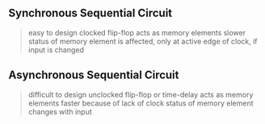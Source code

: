 ## Synchronous Sequential Circuit
   > easy to design
   > clocked flip-flop acts as memory elements
   > slower
   > status of memory element is affected, only at active edge of clock, if input is changed

## Asynchronous Sequential Circuit
   > difficult to design
   > unclocked flip-flop or time-delay acts as memory elements
   > faster because of lack of clock
   > status of memory element changes with input
